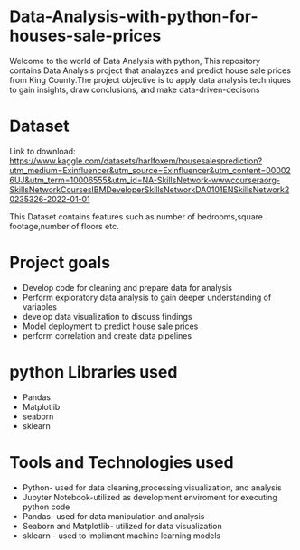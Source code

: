 # Data-Analysis-with-python-for-houses-sale-prices

Welcome to the world of Data Analysis with python, This repository contains Data Analysis project that analayzes and predict house sale prices from King County.The project objective is to apply data analysis techniques to gain insights, draw conclusions, and make data-driven-decisons

# Dataset

Link to download: https://www.kaggle.com/datasets/harlfoxem/housesalesprediction?utm_medium=Exinfluencer&utm_source=Exinfluencer&utm_content=000026UJ&utm_term=10006555&utm_id=NA-SkillsNetwork-wwwcourseraorg-SkillsNetworkCoursesIBMDeveloperSkillsNetworkDA0101ENSkillsNetwork20235326-2022-01-01

This Dataset contains features such as number of bedrooms,square footage,number of floors etc.
# Project goals
- Develop code for cleaning and prepare data for analysis
- Perform exploratory data analysis to gain deeper understanding of variables
- develop data visualization to discuss findings
- Model deployment to predict house sale prices
- perform correlation and create data pipelines

# python Libraries used
- Pandas
- Matplotlib
- seaborn 
- sklearn

# Tools and Technologies used
- Python- used for data cleaning,processing,visualization, and analysis
- Jupyter Notebook-utilized as development enviroment for executing python code
- Pandas- used for data manipulation and analysis
- Seaborn and Matplotlib- utilized for data visualization
- sklearn - used to impliment machine learning models

